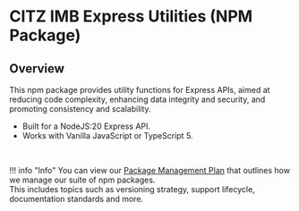 # CITZ IMB Express Utilities (NPM Package)
<!-- This file is the homepage of your documentation. It is mandatory and must not be deleted. --->
## Overview

This npm package provides utility functions for Express APIs, aimed at reducing code complexity, enhancing data integrity and security, and promoting consistency and scalability.

- Built for a NodeJS:20 Express API.
- Works with Vanilla JavaScript or TypeScript 5.

<br />

!!! info "Info"
    You can view our [Package Management Plan] that outlines how we manage our suite of npm packages.  
    This includes topics such as versioning strategy, support lifecycle, documentation standards and more.

<!-- Link References -->
[NPM Package]: https://www.npmjs.com/package/@bcgov/citz-imb-express-utilities
[CITZ IMB Common Code]: mailto:citz.codemvp@gov.bc.ca?subject=SSO%20Packages%20Support
[Package Management Plan]: https://citz-imb.atlassian.net/wiki/x/EgB4CQ
